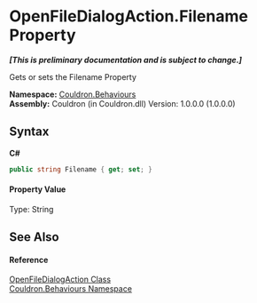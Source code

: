 # OpenFileDialogAction.Filename Property 
 _**\[This is preliminary documentation and is subject to change.\]**_

Gets or sets the Filename Property

**Namespace:**&nbsp;<a href="N_Couldron_Behaviours">Couldron.Behaviours</a><br />**Assembly:**&nbsp;Couldron (in Couldron.dll) Version: 1.0.0.0 (1.0.0.0)

## Syntax

**C#**<br />
``` C#
public string Filename { get; set; }
```


#### Property Value
Type: String

## See Also


#### Reference
<a href="T_Couldron_Behaviours_OpenFileDialogAction">OpenFileDialogAction Class</a><br /><a href="N_Couldron_Behaviours">Couldron.Behaviours Namespace</a><br />